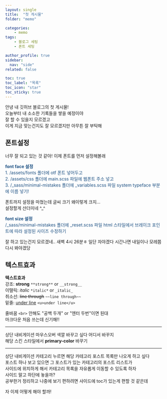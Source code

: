 ```yaml
---
layout: single
title:  "첫 게시물"
folder: "memo"

categories:
    - memo
tags:
    - 블로그 세팅
    - 폰트 세팅

author_profile: true
sidebar:
  nav: "side"
related: false

toc: true
toc_label: "목록"
toc_icon: "star"
toc_sticky: true
---
```


안녕 내 깃허브 블로그의 첫 게시물!  
오늘부터 내 소소한 기록들을 쌓을 예정이야  
잘 할 수 있을지 모르겠고  
이게 지금 맞는건지도 잘 모르겠지만 아무튼 잘 부탁해  

## 폰트설정
너무 잘 되고 있는 것 같아! 이제 폰트를 먼저 설정해볼래  
<p class="notice" style="color: #1f5284">
    <strong>font face 설정</strong><br>
    1. /assets/fonts 폴더에 otf 폰트 넣어두고<br>
    2. /assets/css 폴더에 main.scss 파일에 웹폰트 주소 넣고<br>
    3. /_sass/minimal-mistakes 폴더에 _variables.scss 파일 system typeface 부분에 이름 넣기!
</p>

폰트까지 설정을 마쳤는데 글씨 크기 왜이렇게 크지...  
설정할게 산더미네 ^_^
<p class="notice" style="color: #1f5284">
    <strong>font size 설정</strong><br>
    /_sass/minimal-mistakes 폴더에 _reset.scss 파일 html 스타일에서 브레이크 포인트에 따라 설정된 사이즈 수정하기
</p>
잘 하고 있는건지 모르겠네..  
새벽 4시 26분ㅎ 일단 자야겠다 시간나면 내일이나 모레쯤 다시 봐야겠당  

## 텍스트효과

**텍스트효과**<br>
강조: **strong** `**strong**` or `__strong__`  
이탤릭: *italic* `*italic*` or `_italic_`  
취소선: ~~line through~~ `~~line through~~`  
밑줄: <u>under line</u> `<u>under line</u>`  
  
줄바꿈 `<br>` 안해도 "공백 두개" or "엔터 두번"이면 된대  
마크다운 처음 쓰는데 신기해!!

---

상단 내비게이션 마우스오버 색깔 바꾸고 싶다 어디서 바꾸지  
해당 스킨 스타일에서 **primary-color** 바꾸기

---

상단 내비게이션 카테고리 누르면 해당 카테고리 포스트 목록만 나오게 하고 싶다   
포스트 하나 보고 있으면 그 포스트가 있는 카테고리의 포스트 리스트가  
사이드에 위치하게 해서 카테고리 목록을 자유롭게 이동할 수 있도록 하자  
사이드 말고 하단에 놓을까?  
공부한거 정리하고 나중에 보기 편하려면 사이드에 toc가 있는게 편할 것 같은데
  
자 이제 어떻게 해야 할까!  
